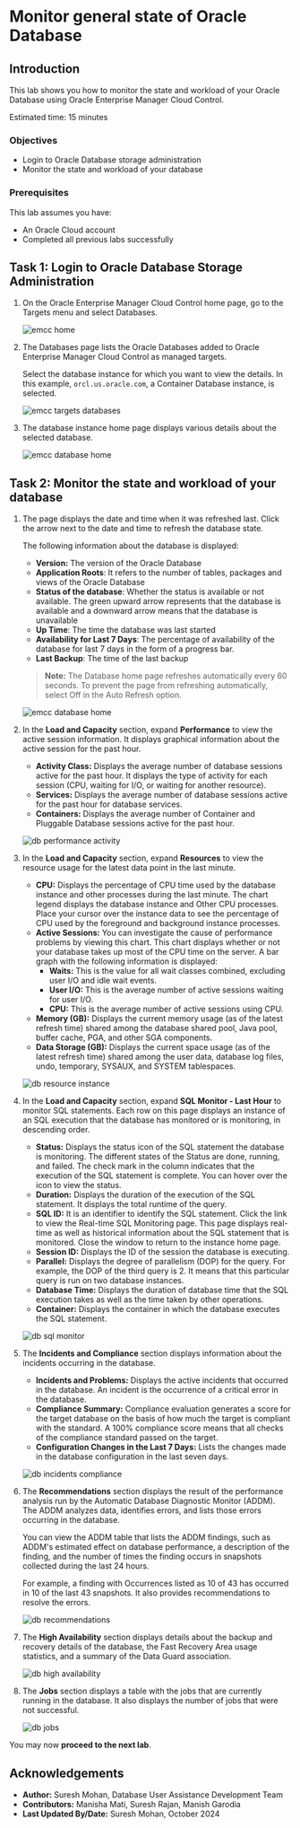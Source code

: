# Monitor general state of Oracle Database

## Introduction

This lab shows you how to monitor the state and workload of your Oracle Database using Oracle Enterprise Manager Cloud Control.
  
Estimated time: 15 minutes

### Objectives

-   Login to Oracle Database storage administration
-   Monitor the state and workload of your database

### Prerequisites

This lab assumes you have:
-   An Oracle Cloud account
-   Completed all previous labs successfully

## Task 1: Login to Oracle Database Storage Administration

1.  On the Oracle Enterprise Manager Cloud Control home page, go to the Targets menu and select Databases.

    ![emcc home](./images/L2_T1_S1_emcc_home.png " ")

2.  The Databases page lists the Oracle Databases added to Oracle Enterprise Manager Cloud Control as managed targets. 

    Select the database instance for which you want to view the details. In this example, `orcl.us.oracle.com`, a Container Database instance, is selected.

    ![emcc targets databases](./images/L2_T1_S2_emcc_targets_databases.png " ")

3.  The database instance home page displays various details about the selected database.

    ![emcc database home](./images/L2_T1_S3_emcc_database_home.png " ")

## Task 2: Monitor the state and workload of your database

1.  The page displays the date and time when it was refreshed last. Click the arrow next to the date and time to refresh the database state.

    The following information about the database is displayed:

    -   **Version:** The version of the Oracle Database
    -   **Application Roots**: It refers to the number of tables, packages and views of the Oracle Database
	-   **Status of the database**: Whether the status is available or not available. The green upward arrow represents that the database is available and a downward arrow means that the database is unavailable
    -   **Up Time**: The time the database was last started
    -   **Availability for Last 7 Days**: The percentage of availability of the database for last 7 days in the form of a progress bar.
	-   **Last Backup**: The time of the last backup

    >   **Note:** The Database home page refreshes automatically every 60 seconds. To prevent the page from refreshing automatically, select Off in the Auto Refresh option.

    ![emcc database home](./images/L2_T2_S1_emcc_database_home.png " ")

2.  In the **Load and Capacity** section, expand **Performance** to view the active session information. It displays graphical information about the active session for the past hour.

    -   **Activity Class:** Displays the average number of database sessions active for the past hour. It displays the type of activity for each session (CPU, waiting for I/O, or waiting for another resource).
    -   **Services:** Displays the average number of database sessions active for the past hour for database services.
    -   **Containers:** Displays the average number of Container and Pluggable Database sessions active for the past hour.

    ![db performance activity](./images/L2_T2_S2_db_performance_activity.png " ")

3.  In the **Load and Capacity** section, expand **Resources** to view the resource usage for the latest data point in the last minute.

    -   **CPU:** Displays the percentage of CPU time used by the database instance and other processes during the last minute. The chart legend displays the database instance and Other CPU processes. Place your cursor over the instance data to see the percentage of CPU used by the foreground and background instance processes.
    -   **Active Sessions:** You can investigate the cause of performance problems by viewing this chart. This chart displays whether or not your database takes up most of the CPU time on the server. A bar graph with the following information is displayed:
        -   **Waits:** This is the value for all wait classes combined, excluding user I/O and idle wait events. 
        -   **User I/O:** This is the average number of active sessions waiting for user I/O.
        -   **CPU:** This is the average number of active sessions using CPU.
    -   **Memory (GB):** Displays the current memory usage (as of the latest refresh time) shared among the database shared pool, Java pool, buffer cache, PGA, and other SGA components.
    -   **Data Storage (GB):** Displays the current space usage (as of the latest refresh time) shared among the user data, database log files, undo, temporary, SYSAUX, and SYSTEM tablespaces.

    ![db resource instance](./images/L2_T2_S3_db_resources_instance.png " ")

4.  In the **Load and Capacity** section, expand **SQL Monitor - Last Hour** to monitor SQL statements. Each row on this page displays an instance of an SQL execution that the database has monitored or is monitoring, in descending order.

    -   **Status:** Displays the status icon of the SQL statement the database is monitoring. The different states of the Status are done, running, and failed. The check mark in the column indicates that the execution of the SQL statement is complete. You can hover over the icon to view the status.
    -   **Duration:** Displays the duration of the execution of the SQL statement. It displays the total runtime of the query.
    -   **SQL ID:** It is an identifier to identify the SQL statement. Click the link to view the Real-time SQL Monitoring page. This page displays real-time as well as historical information about the SQL statement that is monitored. Close the window to return to the instance home page.
    -   **Session ID:** Displays the ID of the session the database is executing.
    -   **Parallel:** Displays the degree of parallelism (DOP) for the query. For example, the DOP of the third query is 2. It means that this particular query is run on two database instances.
    -   **Database Time:** Displays the duration of database time that the SQL execution takes as well as the time taken by other operations.
    -   **Container:** Displays the container in which the database executes the SQL statement.

    ![db sql monitor](./images/L2_T2_S4_db_sql-monitor.png " ")

5.  The **Incidents and Compliance** section displays information about the incidents occurring in the database.

    -   **Incidents and Problems:** Displays the active incidents that occurred in the database. An incident is the occurrence of a critical error in the database.
    -   **Compliance Summary:** Compliance evaluation generates a score for the target database on the basis of how much the target is compliant with the standard. A 100% compliance score means that all checks of the compliance standard passed on the target.
    -   **Configuration Changes in the Last 7 Days:** Lists the changes made in the database configuration in the last seven days.

    ![db incidents compliance](./images/L2_T2_S5_db_incidents_compliance.png " ")

6.  The **Recommendations** section displays the result of the performance analysis run by the Automatic Database Diagnostic Monitor (ADDM). The ADDM analyzes data, identifies errors, and lists those errors occurring in the database.

    You can view the ADDM table that lists the ADDM findings, such as ADDM's estimated effect on database performance, a description of the finding, and the number of times the finding occurs in snapshots collected during the last 24 hours.

    For example, a finding with Occurrences listed as 10 of 43 has occurred in 10 of the last 43 snapshots. It also provides recommendations to resolve the errors.

    ![db recommendations](./images/L2_T2_S6_db_recommendations.png " ")

7.  The **High Availability** section displays details about the backup and recovery details of the database, the Fast Recovery Area usage statistics, and a summary of the Data Guard association.

    ![db high availability](./images/L2_T2_S7_db_high-availability.png " ")

8.  The **Jobs** section displays a table with the jobs that are currently running in the database. It also displays the number of jobs that were not successful.

    ![db jobs](./images/L2_T2_S8_db_jobs.png " ")



You may now **proceed to the next lab**.


## Acknowledgements

-	**Author:**  Suresh Mohan, Database User Assistance Development Team
-	**Contributors:** Manisha Mati, Suresh Rajan, Manish Garodia
-	**Last Updated By/Date:** Suresh Mohan, October 2024